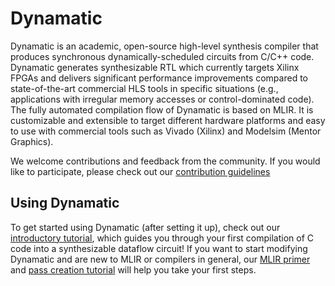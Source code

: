 # Dynamatic

Dynamatic is an academic, open-source high-level synthesis compiler that
produces synchronous dynamically-scheduled circuits from C/C++ code. Dynamatic
generates synthesizable RTL which currently targets Xilinx FPGAs and delivers
significant performance improvements compared to state-of-the-art commercial
HLS tools in specific situations (e.g., applications with irregular memory
accesses or control-dominated code). The fully automated compilation flow of
Dynamatic is based on MLIR. It is customizable and extensible to target
different hardware platforms and easy to use with commercial tools such as
Vivado (Xilinx) and Modelsim (Mentor Graphics).

We welcome contributions and feedback from the community. If you would like to
participate, please check out our [contribution
guidelines](./DeveloperGuide/IntroductoryMaterial/Contributing.md)

## Using Dynamatic

To get started using Dynamatic (after setting it up), check out our
[introductory tutorial](./GettingStarted/Tutorials/Introduction/Introduction.md),
which guides you through your first compilation of C code into a synthesizable
dataflow circuit! If you want to start modifying Dynamatic and are new to MLIR
or compilers in general, our [MLIR primer](./DeveloperGuide/CompilerIntrinsics/MLIRPrimer.md)
and [pass creation tutorial](./DeveloperGuide/IntroductoryMaterial/Tutorials/CreatingPasses/CreatingPassesTutorial.md)
will help you take your first steps.

